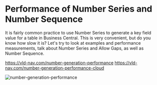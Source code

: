 # Performance of Number Series and Number Sequence
It is fairly common practice to use Number Series to generate a key field value for a table in Business Central. This is very convenient, but do you know how slow it is? Let's try to look at examples and performance measurements, talk about Number Series and Allow Gaps, as well as Number Sequence.

https://vld-nav.com/number-generation-performance
https://vld-nav.com/number-generation-performance-cloud

![number-generation-performance](https://optim.tildacdn.one/tild3336-6139-4139-b264-373865626635/-/resize/760x/-/format/webp/DALLE_2024-01-17_173.png)
